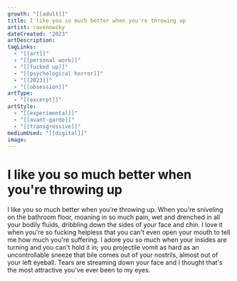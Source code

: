 ```yaml
---
growth: "[[adult]]"
title: I like you so much better when you're throwing up
artist: ravenowsky
dateCreated: "2023"
artDescription:
tagLinks:
  - "[[art]]"
  - "[[personal work]]"
  - "[[fucked up]]"
  - "[[psychological horror]]"
  - "[[2023]]"
  - "[[obsession]]"
artType:
  - "[[excerpt]]"
artStyle:
  - "[[experimental]]"
  - "[[avant-garde]]"
  - "[[transgressive]]"
mediumUsed: "[[digital]]"
image:
---
```

# I like you so much better when you're throwing up

I like you so much better when you're throwing up. When you're sniveling on the bathroom floor, moaning in so much pain, wet and drenched in all your bodily fluids, dribbling down the sides of your face and chin. I love it when you're so fucking helpless that you can't even open your mouth to tell me how much you're suffering. I adore you so much when your insides are turning and you can't hold it in; you projectile vomit as hard as an uncontrollable sneeze that bile comes out of your nostrils, almost out of your left eyeball. Tears are streaming down your face and I thought that's the most attractive you've ever been to my eyes.

